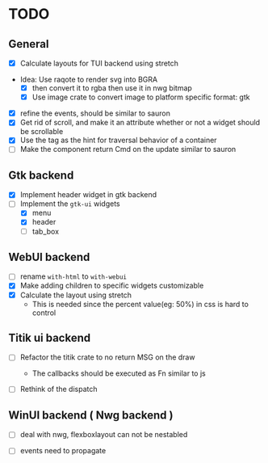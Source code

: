 
# TODO

## General
- [X] Calculate layouts for TUI backend using stretch
- Idea: Use raqote to render svg into BGRA
	- [X] then convert it to rgba then use it in nwg bitmap
	- [X] Use image crate to convert image to platform specific format: gtk
- [X] refine the events, should be similar to sauron
- [X] Get rid of scroll, and make it an attribute whether or not a widget should be scrollable
- [X] Use the tag as the hint for traversal behavior of a container
- [ ] Make the component return Cmd on the update similar to sauron

## Gtk backend
- [X] Implement header widget in gtk backend
- [ ] Implement the `gtk-ui` widgets
   - [X] menu
   - [X] header
   - [ ] tab_box

## WebUI backend
- [ ] rename `with-html` to `with-webui`
- [X] Make adding children to specific widgets customizable
- [X] Calculate the layout using stretch
   - This is needed since the percent value(eg: 50%) in css is hard to control

## Titik ui backend
- [ ] Refactor the titik crate to no return MSG on the draw
    - The callbacks should be executed as Fn similar to js
- [ ] Rethink of the dispatch


## WinUI backend ( Nwg backend )
- [ ] deal with nwg, flexboxlayout can not be nestabled
- [ ] events need to propagate

